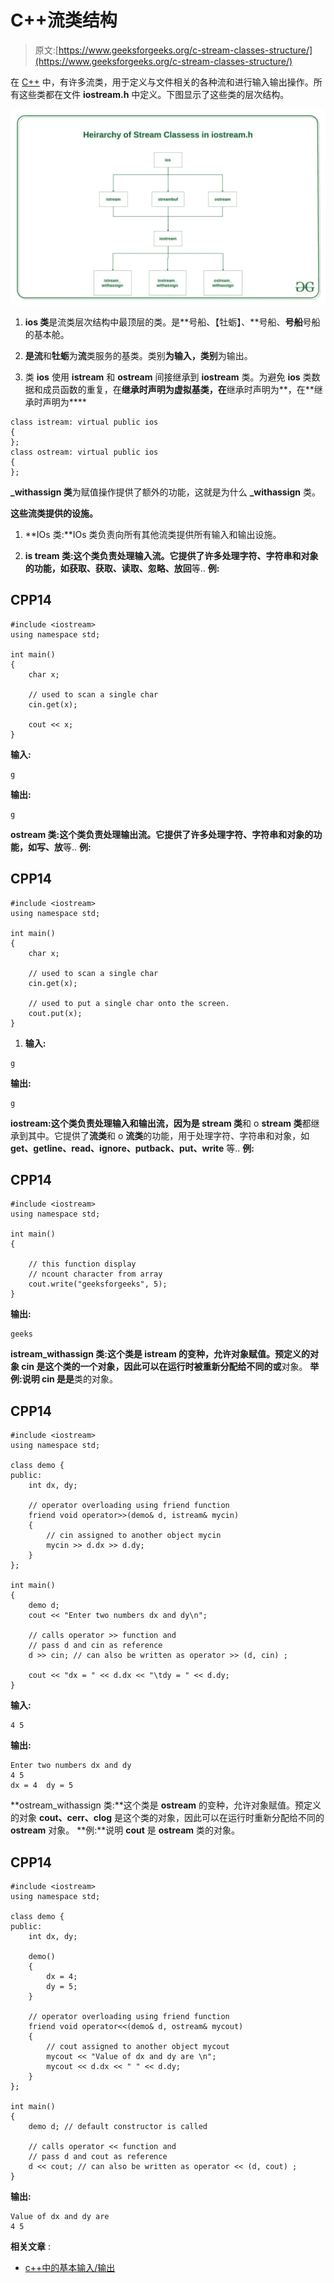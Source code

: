 # C++流类结构

> 原文:[https://www.geeksforgeeks.org/c-stream-classes-structure/](https://www.geeksforgeeks.org/c-stream-classes-structure/)

在 [C++](https://www.geeksforgeeks.org/c-plus-plus/) 中，有许多流类，用于定义与文件相关的各种流和进行输入输出操作。所有这些类都在文件 **iostream.h** 中定义。下图显示了这些类的层次结构。

![](img/4363b6686b681706d704665ac3f26d59.png)

1.  **ios 类**是流类层次结构中最顶层的类。是**号船、【牡蛎】、**号船、**号船**号船的基本舱。

2.  **是流**和**牡蛎**为**流**类服务的基类。类别**为输入，类别**为输出。

3.  类 **ios** 使用 **istream** 和 **ostream** 间接继承到 **iostream** 类。为避免 **ios** 类数据和成员函数的重复，在**继承时声明为虚拟基类，在**继承时声明为**，在**继承时声明为****

```
class istream: virtual public ios
{
};
class ostream: virtual public ios
{
};
```

**_withassign 类**为赋值操作提供了额外的功能，这就是为什么 **_withassign** 类。

**这些流类提供的设施。**

1.  **IOs 类:**IOs 类负责向所有其他流类提供所有输入和输出设施。

2.  **is tream 类:**这个类负责处理输入流。它提供了许多处理字符、字符串和对象的功能，如**获取、获取、读取、忽略、放回**等..
    **例:**

## CPP14

```
#include <iostream>
using namespace std;

int main()
{
    char x;

    // used to scan a single char
    cin.get(x);

    cout << x;
}
```

**输入:**

```
g
```

**输出:**

```
g
```

**ostream 类:**这个类负责处理输出流。它提供了许多处理字符、字符串和对象的功能，如**写、放**等..
**例:**

## CPP14

```
#include <iostream>
using namespace std;

int main()
{
    char x;

    // used to scan a single char
    cin.get(x);

    // used to put a single char onto the screen.
    cout.put(x);
}
```

1.  **输入:**

```
g
```

**输出:**

```
g
```

**iostream:**这个类负责处理输入和输出流，因为**是 stream 类**和 o **stream 类**都继承到其中。它提供了**流类**和 o **流类**的功能，用于处理字符、字符串和对象，如 **get、getline、read、ignore、putback、put、write** 等..
**例:**

## CPP14

```
#include <iostream>
using namespace std;

int main()
{

    // this function display
    // ncount character from array
    cout.write("geeksforgeeks", 5);
}
```

**输出:**

```
geeks
```

**istream_withassign 类:**这个类是 **istream** 的变种，允许对象赋值。预定义的对象 **cin** 是这个类的一个对象，因此可以在运行时被重新分配给不同的**或**对象。
**举例:**说明 **cin** 是**是**类的对象。

## CPP14

```
#include <iostream>
using namespace std;

class demo {
public:
    int dx, dy;

    // operator overloading using friend function
    friend void operator>>(demo& d, istream& mycin)
    {
        // cin assigned to another object mycin
        mycin >> d.dx >> d.dy;
    }
};

int main()
{
    demo d;
    cout << "Enter two numbers dx and dy\n";

    // calls operator >> function and
    // pass d and cin as reference
    d >> cin; // can also be written as operator >> (d, cin) ;

    cout << "dx = " << d.dx << "\tdy = " << d.dy;
}
```

**输入:**

```
4 5
```

**输出:**

```
Enter two numbers dx and dy
4 5
dx = 4  dy = 5
```

**ostream_withassign 类:**这个类是 **ostream** 的变种，允许对象赋值。预定义的对象 **cout、cerr、clog** 是这个类的对象，因此可以在运行时重新分配给不同的 **ostream** 对象。
**例:**说明 **cout** 是 **ostream** 类的对象。

## CPP14

```
#include <iostream>
using namespace std;

class demo {
public:
    int dx, dy;

    demo()
    {
        dx = 4;
        dy = 5;
    }

    // operator overloading using friend function
    friend void operator<<(demo& d, ostream& mycout)
    {
        // cout assigned to another object mycout
        mycout << "Value of dx and dy are \n";
        mycout << d.dx << " " << d.dy;
    }
};

int main()
{
    demo d; // default constructor is called

    // calls operator << function and
    // pass d and cout as reference
    d << cout; // can also be written as operator << (d, cout) ;
}
```

**输出:**

```
Value of dx and dy are
4 5
```

**相关文章** :

*   [c++中的基本输入/输出](https://www.geeksforgeeks.org/basic-input-output-c/)
